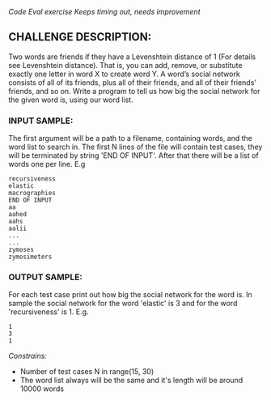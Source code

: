 *Code Eval exercise*
*Keeps timing out, needs improvement*

CHALLENGE DESCRIPTION:
---

Two words are friends if they have a Levenshtein distance of 1 (For details see Levenshtein distance).
That is, you can add, remove, or substitute exactly one letter in word X to create word Y.
A word’s social network consists of all of its friends, plus all of their friends, and all of their friends’ friends, and so on.
Write a program to tell us how big the social network for the given word is, using our word list.

### INPUT SAMPLE:

The first argument will be a path to a filename, containing words, and the word list to search in. 
The first N lines of the file will contain test cases, they will be terminated by string 'END OF INPUT'.
After that there will be a list of words one per line. 
E.g

```
recursiveness
elastic
macrographies
END OF INPUT
aa
aahed
aahs
aalii
...
...
zymoses
zymosimeters
```

### OUTPUT SAMPLE:

For each test case print out how big the social network for the word is. 
In sample the social network for the word 'elastic' is 3 and for the word 'recursiveness' is 1. 
E.g.

```
1
3
1
```

*Constrains:* 
- Number of test cases N in range(15, 30) 
- The word list always will be the same and it's length will be around 10000 words 

